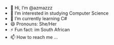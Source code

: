 - 👋 Hi, I’m @azmazzz
- 👀 I’m interested in studying Computer Science
- 🌱 I’m currently learning C#
- 😄 Pronouns: She/Her
- ⚡ Fun fact: im South African
- 📫 How to reach me ...

<!---
azmazzz/azmazzz is a ✨ special ✨ repository because its `README.md` (this file) appears on your GitHub profile.
You can click the Preview link to take a look at your changes.
--->
